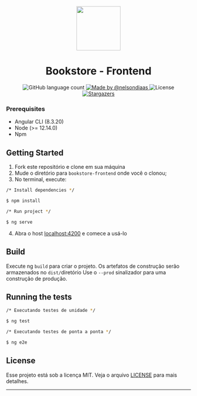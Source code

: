 <h1 align="center">
  <img src="https://user-images.githubusercontent.com/40550247/72228004-81071600-3581-11ea-9972-1cbe906001ed.png" width="120px" />
</h1>

<h1 align="center">
  Bookstore - Frontend
</h1>

<p align="center">
  <img alt="GitHub language count" src="https://img.shields.io/github/languages/count/nelsondiaas/bookstore-frontend?color=%2304D361">

  <a href="https://github.com/nelsondiaas">
    <img alt="Made by @nelsondiaas" src="https://img.shields.io/badge/made%20by-%40nelsondiaas-%2304D361">
  </a>

  <img alt="License" src="https://img.shields.io/badge/license-MIT-%2304D361">

  <a href="https://github.com/nelsondiaas/bookstore-frontend/stargazers">
    <img alt="Stargazers" src="https://img.shields.io/github/stars/nelsondiaas/bookstore-frontend?style=social">
  </a>
</p>


### Prerequisites
* Angular CLI (8.3.20)
* Node (>= 12.14.0)
* Npm

## Getting Started
1. Fork este repositório e clone em sua máquina
2. Mude o diretório para `bookstore-frontend` onde você o clonou;
3. No terminal, execute:

```bash
/* Install dependencies */

$ npm install

/* Run project */

$ ng serve
```
4. Abra o host [localhost:4200](http://localhost:4200) e comece a usá-lo

## Build

Execute ng ``build`` para criar o projeto. Os artefatos de construção serão armazenados no ``dist/``diretório Use o ``--prod`` sinalizador para uma construção de produção.


## Running the tests

```bash
/* Executando testes de unidade */

$ ng test

/* Executando testes de ponta a ponta */

$ ng e2e
```
## License

Esse projeto está sob a licença MIT. Veja o arquivo [LICENSE](LICENSE.md) para mais detalhes.

---
